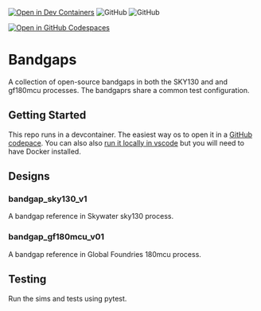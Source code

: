 [![Open in Dev Containers](https://img.shields.io/static/v1?label=Dev%20Containers&message=Open&color=blue&logo=visualstudiocode)](https://vscode.dev/redirect?url=vscode://ms-vscode-remote.remote-containers/cloneInVolume?url=https://github.com/cascode-labs/bandgaps)
![GitHub](https://img.shields.io/github/stars/cascode-labs/bandgaps)
![GitHub](https://img.shields.io/github/license/cascode-labs/bandgaps)

[![Open in GitHub Codespaces](https://github.com/codespaces/badge.svg)](https://codespaces.new/cascode-labs/bandgaps)

# Bandgaps

A collection of open-source bandgaps in both the SKY130 and and gf180mcu processes.  The bandgaprs share a common test configuration.

## Getting Started

This repo runs in a devcontainer.  The easiest way os to open it in a
[GitHub codepace](https://vscode.dev/redirect?url=vscode://ms-vscode-remote.remote-containers/cloneInVolume?url=https://github.com/cascode-labs/bandgaps).  You can also also
[run it locally in vscode](https://vscode.dev/redirect?url=vscode://ms-vscode-remote.remote-containers/cloneInVolume?url=https://github.com/cascode-labs/bandgaps)
but you will need to have Docker installed.

## Designs

### bandgap_sky130_v1

A bandgap reference in Skywater sky130 process.

### bandgap_gf180mcu_v01

A bandgap reference in Global Foundries 180mcu process.

## Testing

Run the sims and tests using pytest.
